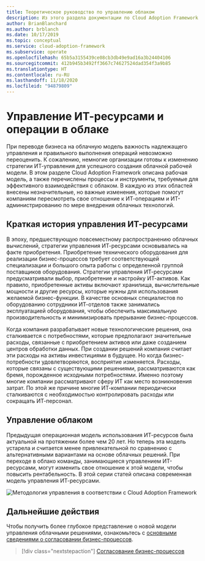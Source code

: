 ```yaml
---
title: Теоретическое руководство по управлению облаком
description: Из этого раздела документации по Cloud Adoption Framework для Azure вы узнаете о рабочей модели, процессах и инструментах для эффективного взаимодействия с облаком.
author: BrianBlanchard
ms.author: brblanch
ms.date: 10/17/2019
ms.topic: conceptual
ms.service: cloud-adoption-framework
ms.subservice: operate
ms.openlocfilehash: 65b5a3155439ce08cb3db49e9ad16a3b24404106
ms.sourcegitcommit: 412b945b3492ff3667c74627524dad354f3a9b85
ms.translationtype: HT
ms.contentlocale: ru-RU
ms.lasthandoff: 11/18/2020
ms.locfileid: "94879809"
---
```

# <a name="it-management-and-operations-in-the-cloud"></a>Управление ИТ-ресурсами и операции в облаке

При переводе бизнеса на облачную модель важность надлежащего управления и правильного выполнения операций невозможно переоценить. К сожалению, немногие организации готовы к изменению стратегии ИТ-управления для успешного создания облачной рабочей модели. В этом разделе Cloud Adoption Framework описана рабочая модель, а также перечислены процессы и инструменты, требуемые для эффективного взаимодействия с облаком. В каждую из этих областей внесены незначительные, но важные изменения, которые помогут компаниям пересмотреть свое отношение к ИТ-операциям и ИТ-администрированию по мере внедрения облачных технологий.

## <a name="brief-history-of-it-management"></a>Краткая история управления ИТ-ресурсами

В эпоху, предшествующую повсеместному распространению облачных вычислений, стратегии управления ИТ-ресурсами основывались на факте приобретения. Приобретение технического оборудования для реализации бизнес-процессов требует соответствующей специализации и большого опыта работы с определенной группой поставщиков оборудования. Стратегии управления ИТ-ресурсами предусматривали выбор, приобретение и настройку ИТ-активов. Как правило, приобретенные активы включают хранилища, вычислительные мощности и другие ресурсы, которые нужны для использования желаемой бизнес-функции. В качестве основных специалистов по оборудованию сотрудники ИТ-отделов также занимались эксплуатацией оборудования, чтобы обеспечить максимальную производительность и минимизировать прерывание бизнес-процессов.

Когда компания разрабатывает новые технологические решения, она сталкивается с потребностями, которые предполагают значительные расходы, связанные с приобретением активов или даже созданием центров обработки данных. При создании решений компания считает эти расходы на активы инвестициями в будущее. Но когда бизнес-потребности удовлетворяются, восприятие изменяется. Расходы, которые связаны с существующими решениями, рассматриваются как бремя, порожденное исходными потребностями. Именно поэтому многие компании рассматривают сферу ИТ как место возникновения затрат. По этой же причине многие ИТ-компании периодически сталкиваются с необходимостью контролировать расходы или сокращать ИТ-персонал.

## <a name="cloud-management"></a>Управление облаком

Предыдущая операционная модель использования ИТ-ресурсов была актуальной на протяжении более чем 20 лет. Но теперь эта модель устарела и считается менее привлекательной по сравнению с альтернативными вариантами на основе облачных решений. При переходе в облако команды, занимающиеся управлением ИТ-ресурсами, могут изменить свое отношение к этой модели, чтобы повысить рентабельность. В этой серии статей описана современная модель управления ИТ-ресурсами.

![Методология управления в соответствии с Cloud Adoption Framework](../../_images/manage/caf-manage.png)

## <a name="next-steps"></a>Дальнейшие действия

Чтобы получить более глубокое представление о новой модели управления облачными решениями, ознакомьтесь с [основными сведениями о согласовании бизнес-процессов](./business-alignment.md).

> [!div class="nextstepaction"]
> [Согласование бизнес-процессов](./business-alignment.md)
